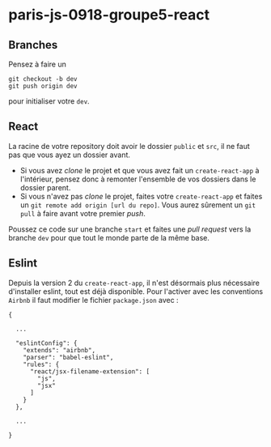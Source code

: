 # paris-js-0918-groupe5-react


## Branches

Pensez à faire un 
```
git checkout -b dev 
git push origin dev
``` 
pour initialiser votre `dev`.  

## React

La racine de votre repository doit avoir le dossier `public` et `src`, il ne faut pas que vous ayez un dossier avant.  

* Si vous avez _clone_ le projet et que vous avez fait un `create-react-app` à l'intérieur, pensez donc à remonter l'ensemble de vos dossiers dans le dossier parent. 
* Si vous n'avez pas _clone_ le projet, faites votre `create-react-app` et faites un `git remote add origin [url du repo]`. Vous aurez sûrement un `git pull` à faire avant votre premier _push_.

Poussez ce code sur une branche `start` et faites une _pull_ _request_ vers la branche `dev` pour que tout le monde parte de la même base. 




## Eslint 

Depuis la version 2 du `create-react-app`, il n'est désormais plus nécessaire d'installer eslint, tout est déjà disponible. 
Pour l'activer avec les conventions `Airbnb` il faut modifier le fichier `package.json` avec :

```
{
  
  ...

  "eslintConfig": {
    "extends": "airbnb",
    "parser": "babel-eslint",
    "rules": {
      "react/jsx-filename-extension": [
        "js",
        "jsx"
      ]
    }
  },

  ...

}
```
